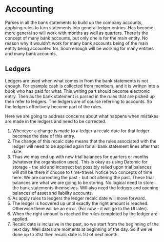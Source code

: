 Accounting
==========
Parses in all the bank statements to build up the company accounts, applying rules to turn statements into general ledger entries. Has become more general so will work with months as well as quarters. There is the concept of many bank accounts, but only one is for the main entity. No reason why it wouldn't work for many bank accounts being of the main entity being accounted for. Soon enough will be working for many entities and many bank accounts.

Ledgers
-------
Ledgers are used when what comes in from the bank statements is not enough. For example cash is collected from members, and it is written into a book who has paid for what. This writing part should become electronic entry. Then as the bank statement is parsed in the rules that are picked up then refer to ledgers. The ledgers are of course referring to accounts. So the ledgers effectively become part of the rules.

Here we are going to address concerns about what happens when mistakes are made in the ledgers and need to be corrected.

1. Whenever a change is made to a ledger a recalc date for that ledger becomes the date of this entry.
2. The change of this recalc date means that the rules associated with the ledger will need to be applied again for all bank statement lines after that date.
3. Thus we may end up with new trial balances for quarters or months (whatever the organisation uses). This is okay as using Datomic for storage - the old and incorrect but possibly relied upon trial balances will still be there if choose to time-travel. Notice two concepts of time here. We are correcting the past - but not altering the past. These trial balances are what we are going to be storing. No logical need to store the bank statements themselves. Will also need the ledgers and opening balances of asset and liability accounts.
4. As apply rules to ledgers the ledger recalc date will move forward.
5. The ledger is hoovered up until exactly the right amount is reached. Otherwise there will be an error. (For now - it will go to the UI later).
6. When the right amount is reached the rules completed by the ledger are applied.
7. Recalc date is inclusive in the past, so we start from the beginning of the next day. Well dates are moments at beginning of the day. So if we've done up to 31st then recalc date is 1st of next month. 
